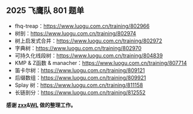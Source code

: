 ## 2025 飞鹰队 801 题单
- fhq-treap：https://www.luogu.com.cn/training/802966
- 树剖：https://www.luogu.com.cn/training/802974
- 树上启发式合并：https://www.luogu.com.cn/training/802972
- 字典树：https://www.luogu.com.cn/training/802970
- 可持久化线段树：https://www.luogu.com.cn/training/804839
- KMP & Z函数 & manacher：https://www.luogu.com.cn/training/807714
- 笛卡尔树：https://www.luogu.com.cn/training/809121
- 后缀数组：https://www.luogu.com.cn/training/809921
- Splay 树：https://www.luogu.com.cn/training/811158
- 长链剖分：https://www.luogu.com.cn/training/812552

**感谢 [zxx](https://www.luogu.com.cn/user/1167457)&[WL](https://www.luogu.com.cn/user/851495) 做的整理工作。**
